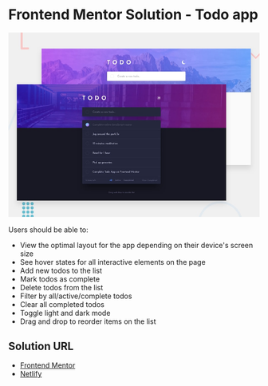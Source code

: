 # Frontend Mentor Solution - Todo app

![Design preview for the Todo app coding challenge](./src/images/desktop-preview.jpg)

Users should be able to:

- View the optimal layout for the app depending on their device's screen size
- See hover states for all interactive elements on the page
- Add new todos to the list
- Mark todos as complete
- Delete todos from the list
- Filter by all/active/complete todos
- Clear all completed todos
- Toggle light and dark mode
- Drag and drop to reorder items on the list

## Solution URL

- [Frontend Mentor](https://www.frontendmentor.io/solutions/todo-apphtml5-css-vanillajs-uxkeUTWeY)
- [Netlify](https://ed-todo-app.netlify.app/)
